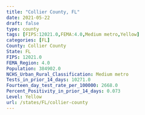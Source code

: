 ```yaml
---
title: "Collier County, FL"
date: 2021-05-22
draft: false
type: county
tags: [FIPS:12021.0,FEMA:4.0,Medium metro,Yellow]
categories: [FL]
County: Collier County
State: FL
FIPS: 12021.0
FEMA_Region: 4.0
Population: 384902.0
NCHS_Urban_Rural_Classification: Medium metro
Tests_in_prior_14_days: 10271.0
Fourteen_day_test_rate_per_100000: 2668.0
Percent_Positivity_in_prior_14_days: 0.073
Level: Yellow
url: /states/FL/collier-county
---
```



